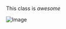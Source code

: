 This class is *awesome*

![Image](https://vignette.wikia.nocookie.net/every-universe/images/6/64/Optmus13.png/revision/latest?cb=20170630084242)
